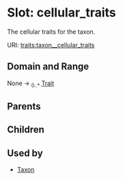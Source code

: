 
# Slot: cellular_traits


The cellular traits for the taxon.

URI: [traits:taxon__cellular_traits](http://w3id.org/ontogpt/traits/taxon__cellular_traits)


## Domain and Range

None &#8594;  <sub>0..\*</sub> [Trait](Trait.md)

## Parents


## Children


## Used by

 * [Taxon](Taxon.md)
